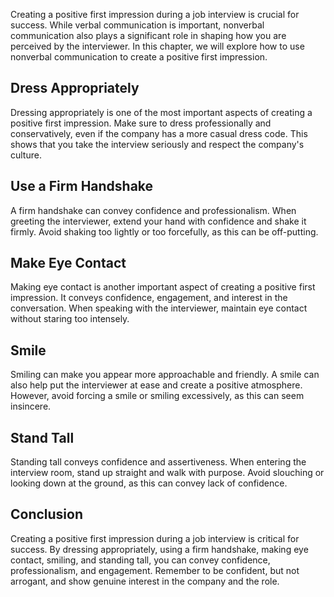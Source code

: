 
Creating a positive first impression during a job interview is crucial for success. While verbal communication is important, nonverbal communication also plays a significant role in shaping how you are perceived by the interviewer. In this chapter, we will explore how to use nonverbal communication to create a positive first impression.

Dress Appropriately
-------------------

Dressing appropriately is one of the most important aspects of creating a positive first impression. Make sure to dress professionally and conservatively, even if the company has a more casual dress code. This shows that you take the interview seriously and respect the company's culture.

Use a Firm Handshake
--------------------

A firm handshake can convey confidence and professionalism. When greeting the interviewer, extend your hand with confidence and shake it firmly. Avoid shaking too lightly or too forcefully, as this can be off-putting.

Make Eye Contact
----------------

Making eye contact is another important aspect of creating a positive first impression. It conveys confidence, engagement, and interest in the conversation. When speaking with the interviewer, maintain eye contact without staring too intensely.

Smile
-----

Smiling can make you appear more approachable and friendly. A smile can also help put the interviewer at ease and create a positive atmosphere. However, avoid forcing a smile or smiling excessively, as this can seem insincere.

Stand Tall
----------

Standing tall conveys confidence and assertiveness. When entering the interview room, stand up straight and walk with purpose. Avoid slouching or looking down at the ground, as this can convey lack of confidence.

Conclusion
----------

Creating a positive first impression during a job interview is critical for success. By dressing appropriately, using a firm handshake, making eye contact, smiling, and standing tall, you can convey confidence, professionalism, and engagement. Remember to be confident, but not arrogant, and show genuine interest in the company and the role.
